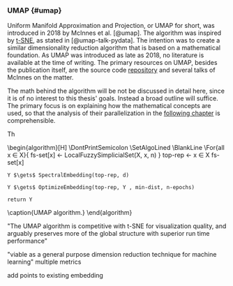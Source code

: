 ### UMAP {#umap}
Uniform Manifold Approximation and Projection, or UMAP for short, was introduced in 2018 by McInnes et al. [@umap].
The algorithm was inspired by [t-SNE](#tsne), as stated in [@umap-talk-pydata].
The intention was to create a similar dimensionality reduction algorithm that is based on a mathematical foundation.
As UMAP was introduced as late as 2018, no literature is available at the time of writing.
The primary resources on UMAP, besides the publication itself, are the source code [repository](https://github.com/lmcinnes/umap/) and several talks of McInnes on the matter.

The math behind the algorithm will be not be discussed in detail here, since it is of no interest to this thesis' goals.
Instead a broad outline will suffice.
The primary focus is on explaining how the mathematical concepts are used, so that the analysis of their parallelization in the [following chapter](#methods-umap) is comprehensible.

Th

\begin{algorithm}[H]
\DontPrintSemicolon 
\SetAlgoLined
\BlankLine
    \For{all x $\in$ X}{
        fs-set[x] $\gets$ LocalFuzzySimplicialSet(X, x, n)
    }
    top-rep $\gets$ x $\in$ X fs-set[x]
    
    Y $\gets$ SpectralEmbedding(top-rep, d)
    
    Y $\gets$ OptimizeEmbedding(top-rep, Y , min-dist, n-epochs)
    
    return Y
\caption{UMAP algorithm.}
\end{algorithm} 

<!--\KwResult{Write here the result}-->
<!--\SetKwInOut{Input}{Input}\SetKwInOut{Output}{Output}-->
<!--\Input{Write here the input}-->
<!--\Output{Write here the output}-->

<!--\While{While condition}{-->
<!--    instructions\;-->
<!--    \eIf{condition}{-->
<!--        instructions1\;-->
<!--        instructions2\;-->
<!--    }{-->
<!--        instructions3\;-->
<!--    }-->
<!--}-->

"The UMAP algorithm is competitive with t-SNE for visualization quality, and arguably preserves more of the global structure with superior run time performance"

"viable as a general purpose dimension reduction technique for machine learning"
multiple metrics

add points to existing embedding

<!--It can be used for other things than just visualization, as it allows for the usage of non-metric distance functions and can efficiently embed data into more than two dimensions.-->
<!--UMAP also supports to map data into an existing embedding, without the need of reapplying the algorithm to the entire data set.-->




<!-- TODO mention partial update -->

